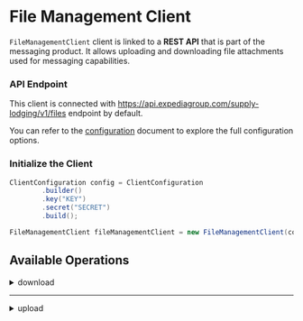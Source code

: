 # File Management Client
`FileManagementClient` client is linked to a **REST API** that is part of the messaging product. It allows uploading and downloading file attachments used for messaging capabilities.

### API Endpoint
This client is connected with https://api.expediagroup.com/supply-lodging/v1/files endpoint by default.

You can refer to the [configuration]() document to explore the full configuration options.

### Initialize the Client
```java
ClientConfiguration config = ClientConfiguration
        .builder()
        .key("KEY")
        .secret("SECRET")
        .build();

FileManagementClient fileManagementClient = new FileManagementClient(config);
```

## Available Operations

<details>
   <summary>download</summary>
<br />

**Summary:** Download attachments from a specific message resource.

**Example:**
```java
try (BufferedOutputStream bos = new BufferedOutputStream(new FileOutputStream(new File("image.png")))) {
    var downloadedAttachment = client.download("f97e884e-6caf-4bee-8b83-32a7cb96daa8", "messageId", "63363feb-2370-4cca-8b85-232597ff7438");
    bos.write(downloadedAttachment);
} catch (IOException e) {
    e.printStackTrace();
}
```
</details>

<hr />

<details>
   <summary>upload</summary>

<br />

**Summary:** used to upload file to a message resource and get identifier associated to it.

**Example:**
```java
File file = new File("image.png");
var response = client.upload(file, "messageThreadId", "5b3423da-af09-485a-9490-95b4452fbca0");
System.out.println(response);
```
</details>
